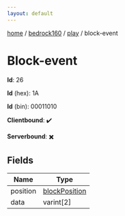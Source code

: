 ```yaml
---
layout: default
---
```


[home](/)  /  [bedrock160](/protocol/bedrock160)  /  [play](/protocol/bedrock160/play)  /  block-event

# Block-event

**Id**: 26

**Id** (hex): 1A

**Id** (bin): 00011010

**Clientbound**: ✔️

**Serverbound**: ✖️

## Fields

Name | Type
---|---
position | [blockPosition](/protocol/bedrock160/types/block-position)
data | varint[2]

